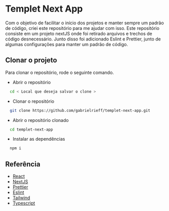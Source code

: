 
# Templet Next App

Com o objetivo de facilitar o início dos projetos e manter sempre um padrão de código, criei este repositório para me ajudar com isso. Este repositório consiste em um projeto nextJS onde foi retirado arquivos e trechos de código desnecessário. Junto disso foi adicionado Eslint e Prettier, junto de algumas configurações para manter um padrão de código.

## Clonar o projeto

Para clonar o repositório, rode o seguinte comando.

- Abrir o repositório

```bash
  cd < Local que deseja salvar o clone >
```

- Clonar o repositório

```bash
  git clone https://github.com/gabrielrieff/templet-next-app.git
```

- Abrir o repositório clonado

```bash
  cd templet-next-app
```
- Instalar as dependências

```bash
  npm i
```

## Referência

 - [React](https://react.dev/)
 - [NextJS](https://nextjs.org/docs)
 - [Prettier](https://prettier.io/docs/en/index.html)
 - [Eslint](https://eslint.org/docs/latest/use/getting-started)
 - [Tailwind](https://tailwindcss.com/)
 - [Typescript](https://www.typescriptlang.org/)
 